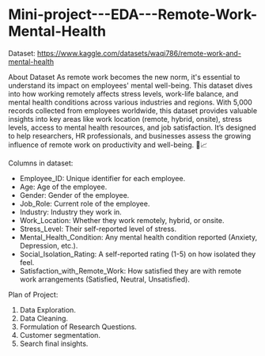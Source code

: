 # Mini-project---EDA---Remote-Work-Mental-Health

Dataset: https://www.kaggle.com/datasets/waqi786/remote-work-and-mental-health

About Dataset
As remote work becomes the new norm, it's essential to understand its impact on employees' mental well-being. 
This dataset dives into how working remotely affects stress levels, work-life balance, and mental health conditions across various industries and regions.
With 5,000 records collected from employees worldwide, this dataset provides valuable insights into key areas like work location (remote, hybrid, onsite), stress levels, access to mental health resources, and job satisfaction. It’s designed to help researchers, HR professionals, and businesses assess the growing influence of remote work on productivity and well-being. 🌿📈

Columns in dataset:

-  Employee_ID: Unique identifier for each employee.
-  Age: Age of the employee.
-  Gender: Gender of the employee.
-  Job_Role: Current role of the employee.
-  Industry: Industry they work in.
-  Work_Location: Whether they work remotely, hybrid, or onsite.
-  Stress_Level: Their self-reported level of stress.
-  Mental_Health_Condition: Any mental health condition reported (Anxiety, Depression, etc.).
-  Social_Isolation_Rating: A self-reported rating (1-5) on how isolated they feel.
-  Satisfaction_with_Remote_Work: How satisfied they are with remote work arrangements (Satisfied, Neutral, Unsatisfied).

  Plan of Project:
  1. Data Exploration.
  2. Data Cleaning.
  3. Formulation of Research Questions.
  4. Customer segmentation.
  5. Search final insights.
